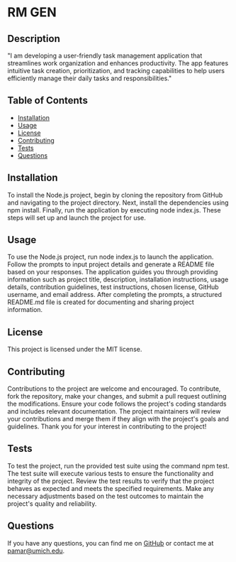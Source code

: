 
# RM GEN

## Description
"I am developing a user-friendly task management application that streamlines work organization and enhances productivity. The app features intuitive task creation, prioritization, and tracking capabilities to help users efficiently manage their daily tasks and responsibilities."

## Table of Contents
- [Installation](#installation)
- [Usage](#usage)
- [License](#license)
- [Contributing](#contributing)
- [Tests](#tests)
- [Questions](#questions)

## Installation
To install the Node.js project, begin by cloning the repository from GitHub and navigating to the project directory. Next, install the dependencies using npm install. Finally, run the application by executing node index.js. These steps will set up and launch the project for use.

## Usage
To use the Node.js project, run node index.js to launch the application. Follow the prompts to input project details and generate a README file based on your responses. The application guides you through providing information such as project title, description, installation instructions, usage details, contribution guidelines, test instructions, chosen license, GitHub username, and email address. After completing the prompts, a structured README.md file is created for documenting and sharing project information.

## License
This project is licensed under the MIT license.

## Contributing
Contributions to the project are welcome and encouraged. To contribute, fork the repository, make your changes, and submit a pull request outlining the modifications. Ensure your code follows the project's coding standards and includes relevant documentation. The project maintainers will review your contributions and merge them if they align with the project's goals and guidelines. Thank you for your interest in contributing to the project!

## Tests
To test the project, run the provided test suite using the command npm test. The test suite will execute various tests to ensure the functionality and integrity of the project. Review the test results to verify that the project behaves as expected and meets the specified requirements. Make any necessary adjustments based on the test outcomes to maintain the project's quality and reliability.

## Questions
If you have any questions, you can find me on [GitHub](https://github.com/pamar123) or contact me at pamar@umich.edu.
